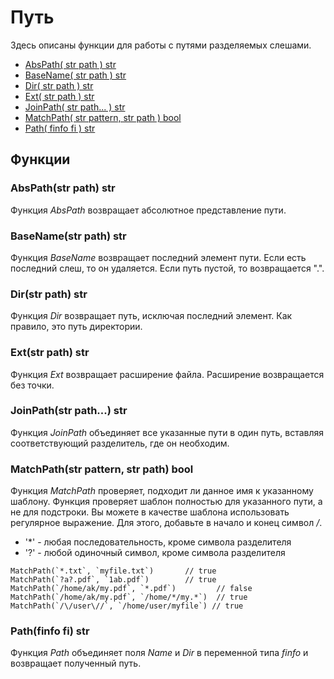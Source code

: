 # Путь

Здесь описаны функции для работы с путями разделяемых слешами.

* [AbsPath\( str path \) str](path.md#abspath-str-path-str)
* [BaseName\( str path \) str](path.md#basename-str-path-str)
* [Dir\( str path \) str](path.md#dir-str-path-str)
* [Ext\( str path \) str](path.md#ext-str-path-str)
* [JoinPath\( str path... \) str](path.md#joinpath-str-path-str)
* [MatchPath\( str pattern, str path \) bool](path.md#matchpath-str-pattern-str-path-bool)
* [Path\( finfo fi \) str](path.md#path-finfo-fi-str)

## Функции

### AbsPath\(str path\) str

Функция _AbsPath_ возвращает абсолютное представление пути.

### BaseName\(str path\) str

Функция _BaseName_ возвращает последний элемент пути. Если есть последний слеш, то он удаляется. Если путь пустой, то возвращается ".".

### Dir\(str path\) str

Функция _Dir_ возвращает путь, исключая последний элемент. Как правило, это путь директории.

### Ext\(str path\) str

Функция _Ext_ возвращает расширение файла. Расширение возвращается без точки.

### JoinPath\(str path...\) str

Функция _JoinPath_ объединяет все указанные пути в один путь, вставляя соответствующий разделитель, где он необходим.

### MatchPath\(str pattern, str path\) bool

Функция _MatchPath_ проверяет, подходит ли данное имя к указанному шаблону. Функция проверяет шаблон полностью для указанного пути, а не для подстроки. Вы можете в качестве шаблона использовать регулярное выражение. Для этого, добавьте в начало и конец символ */*.

* '\*' - любая последовательность, кроме символа разделителя
* '?' - любой одиночный символ, кроме символа разделителя

```text
MatchPath(`*.txt`, `myfile.txt`)       // true
MatchPath(`?a?.pdf`, `1ab.pdf`)        // true
MatchPath(`/home/ak/my.pdf`, `*.pdf`)         // false
MatchPath(`/home/ak/my.pdf`, `/home/*/my.*`)  // true
MatchPath(`/\/user\//`, `/home/user/myfile`) // true
```

### Path\(finfo fi\) str

Функция _Path_ объединяет поля *Name* и *Dir* в переменной типа *finfo* и возвращает полученный путь.
